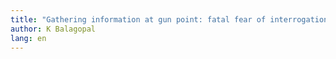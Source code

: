 ```yaml
---
title: "Gathering information at gun point: fatal fear of interrogation"
author: K Balagopal
lang: en
---
```

